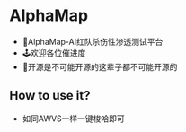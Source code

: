 # AlphaMap
- 🧱AlphaMap-AI红队杀伤性渗透测试平台
- 🕹️欢迎各位催进度
- 👻开源是不可能开源的这辈子都不可能开源的

## How to use it?
- 如同AWVS一样一键梭哈即可
